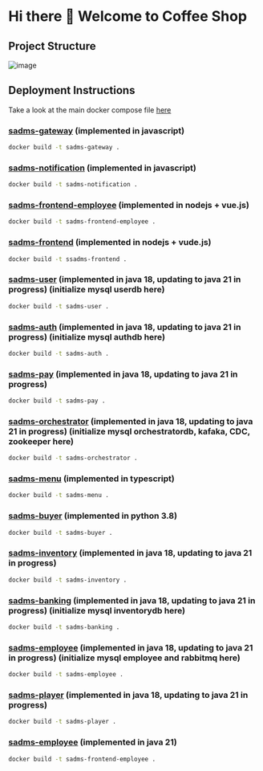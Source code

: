 # Hi there 👋 Welcome to Coffee Shop
## Project Structure
![image](https://github.com/user-attachments/assets/56e23d1b-0e6b-47dc-98dc-eea61f318f15)


## Deployment Instructions
Take a look at the main docker compose file [here](https://github.com/18653-microservices/sadms/blob/main/docker-compose.yml)
### [sadms-gateway](https://github.com/18653-microservices/sadms-gateway) (implemented in javascript)
```sh
docker build -t sadms-gateway .
```
### [sadms-notification](https://github.com/18653-microservices/sadms-notification) (implemented in javascript)
```sh
docker build -t sadms-notification .
```
### [sadms-frontend-employee](https://github.com/18653-microservices/sadms-frontend-employee) (implemented in nodejs + vue.js)
```sh
docker build -t sadms-frontend-employee .
```
### [sadms-frontend](https://github.com/18653-microservices/sadms-frontend) (implemented in nodejs + vude.js)
```sh
docker build -t ssadms-frontend .
```
### [sadms-user](https://github.com/18653-microservices/sadms-user) (implemented in java 18, updating to java 21 in progress) (initialize mysql userdb here)
```sh
docker build -t sadms-user .
```
### [sadms-auth](https://github.com/18653-microservices/sadms-auth) (implemented in java 18, updating to java 21 in progress) (initialize mysql authdb here)
```sh
docker build -t sadms-auth .
```
### [sadms-pay](https://github.com/18653-microservices/sadms-mypay) (implemented in java 18, updating to java 21 in progress)
```sh
docker build -t sadms-pay .
```
### [sadms-orchestrator](https://github.com/18653-microservices/sadms-order) (implemented in java 18, updating to java 21 in progress) (initialize mysql orchestratordb, kafaka, CDC, zookeeper here)
```sh
docker build -t sadms-orchestrator .
```
### [sadms-menu](https://github.com/18653-microservices/sadms-menu) (implemented in typescript)
```sh
docker build -t sadms-menu .
```
### [sadms-buyer](https://github.com/18653-microservices/sadms-buyer) (implemented in python 3.8)
```sh
docker build -t sadms-buyer .
```
### [sadms-inventory](https://github.com/18653-microservices/sadms-inventory) (implemented in java 18, updating to java 21 in progress)
```sh
docker build -t sadms-inventory .
```
### [sadms-banking](https://github.com/18653-microservices/sadms-banking) (implemented in java 18, updating to java 21 in progress)  (initialize mysql inventorydb here)
```sh
docker build -t sadms-banking .
```
### [sadms-employee](https://github.com/18653-microservices/sadms-employee) (implemented in java 18, updating to java 21 in progress)  (initialize mysql employee and rabbitmq here)
```sh
docker build -t sadms-employee .
```
### [sadms-player](https://github.com/18653-microservices/sadms-player) (implemented in java 18, updating to java 21 in progress) 
```sh
docker build -t sadms-player .
```






### [sadms-employee](https://github.com/18653-microservices/sadms-employee) (implemented in java 21)
```sh
docker build -t sadms-frontend-employee .
```
